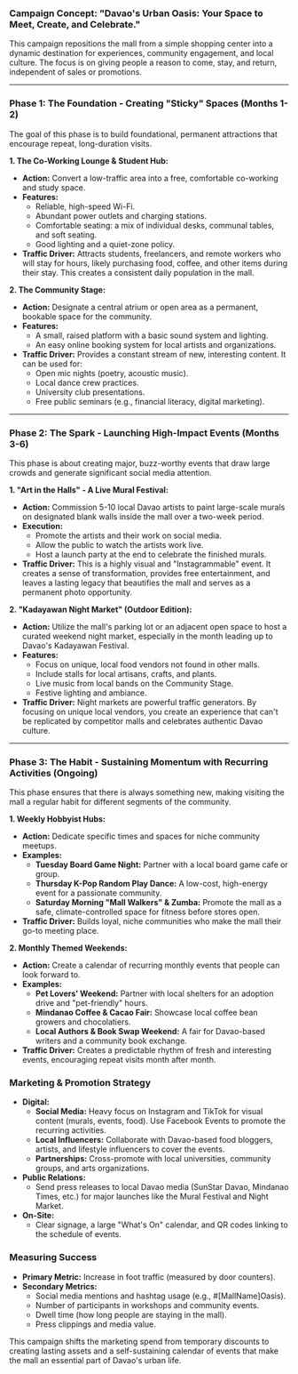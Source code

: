 ### **Campaign Concept: "Davao's Urban Oasis: Your Space to Meet, Create, and Celebrate."**

This campaign repositions the mall from a simple shopping center into a dynamic destination for experiences, community engagement, and local culture. The focus is on giving people a reason to come, stay, and return, independent of sales or promotions.

---

### **Phase 1: The Foundation - Creating "Sticky" Spaces (Months 1-2)**

The goal of this phase is to build foundational, permanent attractions that encourage repeat, long-duration visits.

**1. The Co-Working Lounge & Student Hub:**
*   **Action:** Convert a low-traffic area into a free, comfortable co-working and study space.
*   **Features:**
    *   Reliable, high-speed Wi-Fi.
    *   Abundant power outlets and charging stations.
    *   Comfortable seating: a mix of individual desks, communal tables, and soft seating.
    *   Good lighting and a quiet-zone policy.
*   **Traffic Driver:** Attracts students, freelancers, and remote workers who will stay for hours, likely purchasing food, coffee, and other items during their stay. This creates a consistent daily population in the mall.

**2. The Community Stage:**
*   **Action:** Designate a central atrium or open area as a permanent, bookable space for the community.
*   **Features:**
    *   A small, raised platform with a basic sound system and lighting.
    *   An easy online booking system for local artists and organizations.
*   **Traffic Driver:** Provides a constant stream of new, interesting content. It can be used for:
    *   Open mic nights (poetry, acoustic music).
    *   Local dance crew practices.
    *   University club presentations.
    *   Free public seminars (e.g., financial literacy, digital marketing).

---

### **Phase 2: The Spark - Launching High-Impact Events (Months 3-6)**

This phase is about creating major, buzz-worthy events that draw large crowds and generate significant social media attention.

**1. "Art in the Halls" - A Live Mural Festival:**
*   **Action:** Commission 5-10 local Davao artists to paint large-scale murals on designated blank walls inside the mall over a two-week period.
*   **Execution:**
    *   Promote the artists and their work on social media.
    *   Allow the public to watch the artists work live.
    *   Host a launch party at the end to celebrate the finished murals.
*   **Traffic Driver:** This is a highly visual and "Instagrammable" event. It creates a sense of transformation, provides free entertainment, and leaves a lasting legacy that beautifies the mall and serves as a permanent photo opportunity.

**2. "Kadayawan Night Market" (Outdoor Edition):**
*   **Action:** Utilize the mall's parking lot or an adjacent open space to host a curated weekend night market, especially in the month leading up to Davao's Kadayawan Festival.
*   **Features:**
    *   Focus on unique, local food vendors not found in other malls.
    *   Include stalls for local artisans, crafts, and plants.
    *   Live music from local bands on the Community Stage.
    *   Festive lighting and ambiance.
*   **Traffic Driver:** Night markets are powerful traffic generators. By focusing on unique local vendors, you create an experience that can't be replicated by competitor malls and celebrates authentic Davao culture.

---

### **Phase 3: The Habit - Sustaining Momentum with Recurring Activities (Ongoing)**

This phase ensures that there is always something new, making visiting the mall a regular habit for different segments of the community.

**1. Weekly Hobbyist Hubs:**
*   **Action:** Dedicate specific times and spaces for niche community meetups.
*   **Examples:**
    *   **Tuesday Board Game Night:** Partner with a local board game cafe or group.
    *   **Thursday K-Pop Random Play Dance:** A low-cost, high-energy event for a passionate community.
    *   **Saturday Morning "Mall Walkers" & Zumba:** Promote the mall as a safe, climate-controlled space for fitness before stores open.
*   **Traffic Driver:** Builds loyal, niche communities who make the mall their go-to meeting place.

**2. Monthly Themed Weekends:**
*   **Action:** Create a calendar of recurring monthly events that people can look forward to.
*   **Examples:**
    *   **Pet Lovers' Weekend:** Partner with local shelters for an adoption drive and "pet-friendly" hours.
    *   **Mindanao Coffee & Cacao Fair:** Showcase local coffee bean growers and chocolatiers.
    *   **Local Authors & Book Swap Weekend:** A fair for Davao-based writers and a community book exchange.
*   **Traffic Driver:** Creates a predictable rhythm of fresh and interesting events, encouraging repeat visits month after month.

### **Marketing & Promotion Strategy**

*   **Digital:**
    *   **Social Media:** Heavy focus on Instagram and TikTok for visual content (murals, events, food). Use Facebook Events to promote the recurring activities.
    *   **Local Influencers:** Collaborate with Davao-based food bloggers, artists, and lifestyle influencers to cover the events.
    *   **Partnerships:** Cross-promote with local universities, community groups, and arts organizations.
*   **Public Relations:**
    *   Send press releases to local Davao media (SunStar Davao, Mindanao Times, etc.) for major launches like the Mural Festival and Night Market.
*   **On-Site:**
    *   Clear signage, a large "What's On" calendar, and QR codes linking to the schedule of events.

### **Measuring Success**

*   **Primary Metric:** Increase in foot traffic (measured by door counters).
*   **Secondary Metrics:**
    *   Social media mentions and hashtag usage (e.g., #[MallName]Oasis).
    *   Number of participants in workshops and community events.
    *   Dwell time (how long people are staying in the mall).
    *   Press clippings and media value.

This campaign shifts the marketing spend from temporary discounts to creating lasting assets and a self-sustaining calendar of events that make the mall an essential part of Davao's urban life.